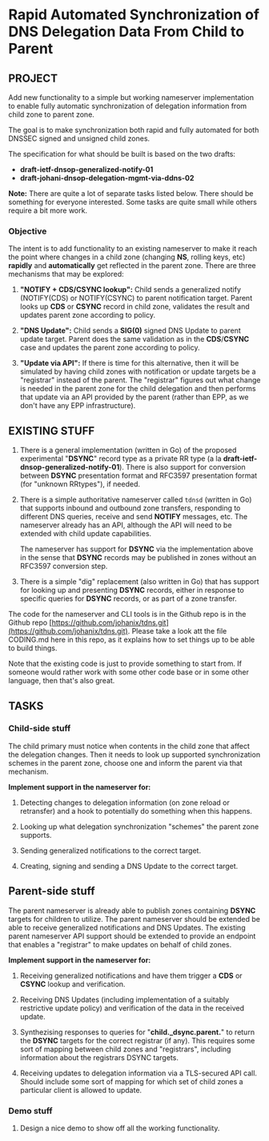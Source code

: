 # Rapid Automated Synchronization of DNS Delegation Data From Child to Parent


## PROJECT

Add new functionality to a simple but working nameserver implementation to
enable fully automatic synchronization of delegation information
from child zone to parent zone.

The goal is to make synchronization both rapid and fully automated for
both DNSSEC signed and unsigned child zones.

The specification for what should be built is based on the two drafts:

- **draft-ietf-dnsop-generalized-notify-01**
- **draft-johani-dnsop-delegation-mgmt-via-ddns-02**

**Note:** There are quite a lot of separate tasks listed below. There
should be something for everyone interested. Some tasks are quite
small while others require a bit more work.

### Objective

The intent is to add functionality to an existing nameserver to make
it reach the point where changes in a child zone (changing **NS**,
rolling keys, etc) **rapidly** and **automatically** get reflected
in the parent zone. There are three mechanisms that may be explored:

1. **"NOTIFY + CDS/CSYNC lookup":** Child sends a generalized notify
  (NOTIFY(CDS) or NOTIFY(CSYNC) to parent notification target. Parent
  looks up **CDS** or **CSYNC** record in child zone, validates the
  result and updates parent zone according to policy.

2. **"DNS Update":** Child sends a **SIG(0)** signed DNS Update
  to parent update target. Parent does the same validation as in the
  **CDS**/**CSYNC** case and updates the parent zone according to
  policy.

3. **"Update via API":** If there is time for this alternative, then it
  will be simulated by having child zones with notification or update
  targets be a "registrar" instead of the parent. The "registrar" figures
  out what change is needed in the parent zone for the child delegation
  and then performs that update via an API provided by the parent (rather
  than EPP, as we don't have any EPP infrastructure).

## EXISTING STUFF

1. There is a general implementation (written in Go) of the proposed
  experimental "**DSYNC**" record type as a private RR type (a la
  **draft-ietf-dnsop-generalized-notify-01**). There is also
  support for conversion between **DSYNC** presentation format and
  RFC3597 presentation format (for "unknown RRtypes"), if needed.

2. There is a simple authoritative nameserver called `tdnsd` (written in Go)
  that supports inbound and outbound zone transfers, responding to
  different DNS queries, receive and send **NOTIFY** messages,
  etc. The nameserver already has an API, although the API will need
  to be extended with child update capabilities.

    The nameserver has support for **DSYNC** via the implementation
    above in the sense that **DSYNC** records may be published in zones
    without an RFC3597 conversion step.
 
3. There is a simple "dig" replacement (also written in Go) that has
   support for looking up and presenting **DSYNC** records, either in
   response to specific queries for **DSYNC** records, or as part of a
   zone transfer.

The code for the nameserver and CLI tools is in the Github repo is in the Github repo [https://github.com/johanix/tdns.git](https://github.com/johanix/tdns.git). Please
take a look att the file CODING.md here in this repo, as it explains how to set
things up to be able to build things.
 
Note that the existing code is just to provide something to start from. If
someone would rather work with some other code base or in some other
language, then that's also great.

## TASKS

### Child-side stuff

The child primary must notice when contents in the child zone that
affect the delegation changes. Then it needs to look up supported
synchronization schemes in the parent zone, choose one and inform the
parent via that mechanism.

**Implement support in the nameserver for:**

1. Detecting changes to delegation information (on zone reload or
   retransfer) and a hook to potentially do something when this happens.

2. Looking up what delegation synchronization "schemes" the parent
   zone supports.
     
3. Sending generalized notifications to the correct target.

4. Creating, signing and sending a DNS Update to the correct
   target.


## Parent-side stuff

The parent nameserver is already able to publish zones containing
**DSYNC** targets for children to utilize. The parent nameserver
should be extended be able to receive generalized notifications and
DNS Updates. The existing parent nameserver API support should be
extended to provide an endpoint that enables a "registrar" to make
updates on behalf of child zones.

**Implement support in the nameserver for:**

1. Receiving generalized notifications and have them trigger a
   **CDS** or **CSYNC** lookup and verification.

2. Receiving DNS Updates (including implementation of a suitably
   restrictive update policy) and verification of the data in the
   received update.

3. Synthezising responses to queries for "**child._dsync.parent.**" to
   return the **DSYNC** targets for the correct registrar (if any).
   This requires some sort of mapping between child zones and
   "registrars", including information about the registrars DSYNC
   targets.

4. Receiving updates to delegation information via a TLS-secured API
   call. Should include some sort of mapping for which set of child
   zones a particular client is allowed to update.

<!---
## Registrar-side stuff

The intended model for a registrar is that if the generalized
notifications and/or some other scheme is sent to the registrar, then
it will do whatever verifications it deems necessary and if successful
translate this into an EPP transaction.

The "registrar" primary will be the same implementation as the parent
(and child for that matter). When it gets support for receving
generalized notifications and/or DNS Updates it should be able to act
as a "registrar" rather than as a "parent primary". I.e. instead of
updating the parent zone it should send the data to the parent. We
don't have EPP, so we will simulate that via the parent-side API
instead.

**Implement support in the nameserver for:**

1. A "registrar" zone type. Zones managed as a registrar will not be
     served, but rather only the delegation information will be
     maintained.

2. The client side of the parent API to make updates to the
     delegation information for child zones in the parent zone.

3. "Translation" from an incoming (either
     **NOTIFY** + subsequent lookup and validation of a
     **CDS**/**CSYNC** or a DNS Update) to an API transaction to
     update the parent zone.
--->

### Demo stuff

1. Design a nice demo to show off all the working functionality.


